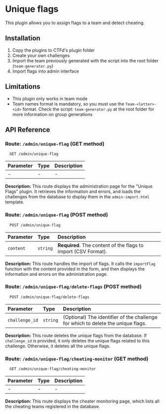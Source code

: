 # Unique flags

This plugin allows you to assign flags to a team and detect cheating.

## Installation

1. Copy the plugins to CTFd's plugin folder
2. Create your own challenges
3. Import the team previously generated with the script into the root folder (`team-generator.py`)
4. Import flags into admin interface

## Limitations

- This plugin only works in team mode
- Team names format is mandatory, so you must use the `Team-<letter>-<id>` format. Check the script: `team-generator.py` at the root folder for more information on group generations

## API Reference

### Route: `/admin/unique-flag` (GET method)

```http
  GET /admin/unique-flag
```

| Parameter | Type | Description |
| :-------- | :--- | :---------- |
| -         | -    | -           |

**Description:** This route displays the administration page for the "Unique Flags" plugin. It retrieves the information and errors, and loads the challenges from the database to display them in the `admin-import.html` template.

### Route: `/admin/unique-flag` (POST method)

```http
  POST /admin/unique-flag
```

| Parameter | Type     | Description                                                    |
| :-------- | :------- | :------------------------------------------------------------- |
| `content` | `string` | **Required**. The content of the flags to import (CSV Format). |

**Description:** This route handles the import of flags. It calls the `importFlag` function with the content provided in the form, and then displays the information and errors on the administration page.

### Route: `/admin/unique-flag/delete-flags` (POST method)

```http
  POST /admin/unique-flag/delete-flags
```

| Parameter      | Type     | Description                                                                      |
| :------------- | :------- | :------------------------------------------------------------------------------- |
| `challenge_id` | `string` | (Optional) The identifier of the challenge for which to delete the unique flags. |

**Description:** This route deletes the unique flags from the database. If `challenge_id` is provided, it only deletes the unique flags related to this challenge. Otherwise, it deletes all the unique flags.

### Route: `/admin/unique-flag/cheating-monitor` (GET method)

```http
  GET /admin/unique-flag/cheating-monitor
```

| Parameter | Type | Description |
| :-------- | :--- | :---------- |
| -         | -    | -           |

**Description:** This route displays the cheater monitoring page, which lists all the cheating teams registered in the database.

